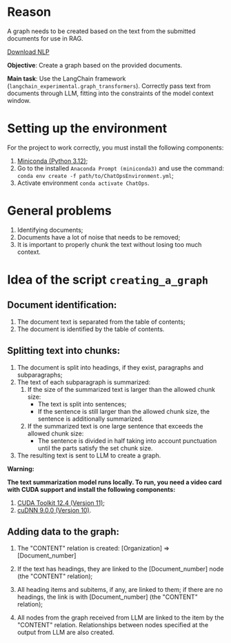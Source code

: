 # Reason
A graph needs to be created based on the text from the submitted documents for use in RAG.

[Download NLP](https://drive.google.com/drive/folders/19Lbb60iLRvEUkTrWRSz8tNDQ1mgTT-NG?usp=sharing)

**Objective**: Create a graph based on the provided documents.

**Main task**: Use the LangChain framework (`langchain_experimental.graph_transformers`). Correctly pass text from documents through LLM, fitting into the constraints of the model context window.

# Setting up the environment

For the project to work correctly, you must install the following components:
1) [Miniconda (Python 3.12)](https://docs.anaconda.com/miniconda/miniconda-other-installer-links/);
2) Go to the installed `Anaconda Prompt (miniconda3)` and use the command: `conda env create -f path/to/ChatOpsEnvironment.yml`;
3) Activate environment `conda activate ChatOps`.

# General problems
1) Identifying documents;
2) Documents have a lot of noise that needs to be removed;
3) It is important to properly chunk the text without losing too much context.

# Idea of the script `creating_a_graph`
## Document identification:
1) The document text is separated from the table of contents;
2) The document is identified by the table of contents.

## Splitting text into chunks:
1) The document is split into headings, if they exist, paragraphs and subparagraphs;
2) The text of each subparagraph is summarized:
   1) If the size of the summarized text is larger than the allowed chunk size:
      - The text is split into sentences;
      - If the sentence is still larger than the allowed chunk size, the sentence is additionally summarized.
   2) If the summarized text is one large sentence that exceeds the allowed chunk size:
      - The sentence is divided in half taking into account punctuation until the parts satisfy the set chunk size.
3) The resulting text is sent to LLM to create a graph.

**Warning:**

**The text summarization model runs locally. To run, you need a video card with CUDA support and install the following components:**
1) [CUDA Toolkit 12.4 (Version 11)](https://developer.nvidia.com/cuda-downloads?target_os=Windows&target_arch=x86_64&target_version=11&target_type=exe_network);
2) [cuDNN 9.0.0 (Version 10)](https://developer.nvidia.com/cudnn-downloads?target_os=Windows&target_arch=x86_64&target_version=10&target_type=exe_local).

## Adding data to the graph:

1) The "CONTENT" relation is created:
[Organization] => [Document_number]

2) If the text has headings, they are linked to the [Document_number] node (the "CONTENT" relation);

3) All heading items and subitems, if any, are linked to them; if there are no headings, the link is with [Document_number] (the "CONTENT" relation);

4) All nodes from the graph received from LLM are linked to the item by the "CONTENT" relation. Relationships between nodes specified at the output from LLM are also created.